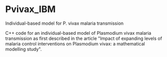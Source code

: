 # Pvivax_IBM
Individual-based model for P. vivax malaria transmission

C++ code for an individual-based model of Plasmodium vivax malaria transmission as first described in the article "Impact of expanding levels of malaria control interventions on Plasmodium vivax: a mathematical modelling study".
